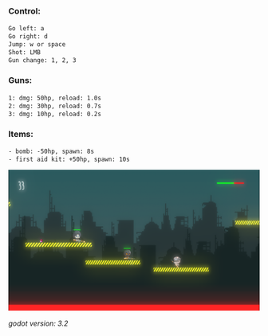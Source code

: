 ### Control:
```
Go left: a
Go right: d
Jump: w or space
Shot: LMB
Gun change: 1, 2, 3
```
### Guns:
```
1: dmg: 50hp, reload: 1.0s
2: dmg: 30hp, reload: 0.7s
3: dmg: 10hp, reload: 0.2s
```
### Items:
```
- bomb: -50hp, spawn: 8s
- first aid kit: +50hp, spawn: 10s
```

![Game screen. Version 0.01](https://raw.githubusercontent.com/kalczur/godot-2d-platformer-shooter/master/GameScreenv05.png)

<i>godot version: 3.2</i>
